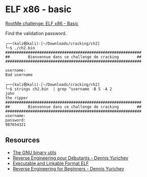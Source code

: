 # ELF x86 - basic

[RootMe challenge: ELF x86 - Basic](https://www.root-me.org/en/Challenges/Cracking/ELF-x86-Basic)

Find the validation password.

```text
┌──(kali㉿kali)-[~/Downloads/cracking/ch2]
└─$ ./ch2.bin
############################################################
##        Bienvennue dans ce challenge de cracking        ##
############################################################

username:     
Bad username
                                                                                                                                                                      
┌──(kali㉿kali)-[~/Downloads/cracking/ch2]
└─$ strings ch2.bin  | grep ^username -B 5 -A 2
john
the ripper
############################################################
##        Bienvennue dans ce challenge de cracking        ##
############################################################
username: 
password: 
987654321
```

## Resources

* [The GNU binary utils](https://repository.root-me.org/Administration/Unix/Linux/EN%20-%20The%20GNU%20binary%20utils.pdf)
* [Reverse Engineering pour Débutants - Dennis Yurichev](https://repository.root-me.org/Reverse%20Engineering/FR%20-%20Reverse%20Engineering%20pour%20D%C3%A9butants%20-%20Dennis%20Yurichev.pdf)
* [Executable and Linkable Format ELF](https://repository.root-me.org/Reverse%20Engineering/x86/Unix/EN%20-%20Executable%20and%20Linkable%20Format%20ELF.pdf)
* [Reverse Engineering for Beginners - Dennis Yurichev](https://repository.root-me.org/Reverse%20Engineering/EN%20-%20Reverse%20Engineering%20for%20Beginners%20-%20Dennis%20Yurichev.pdf)
